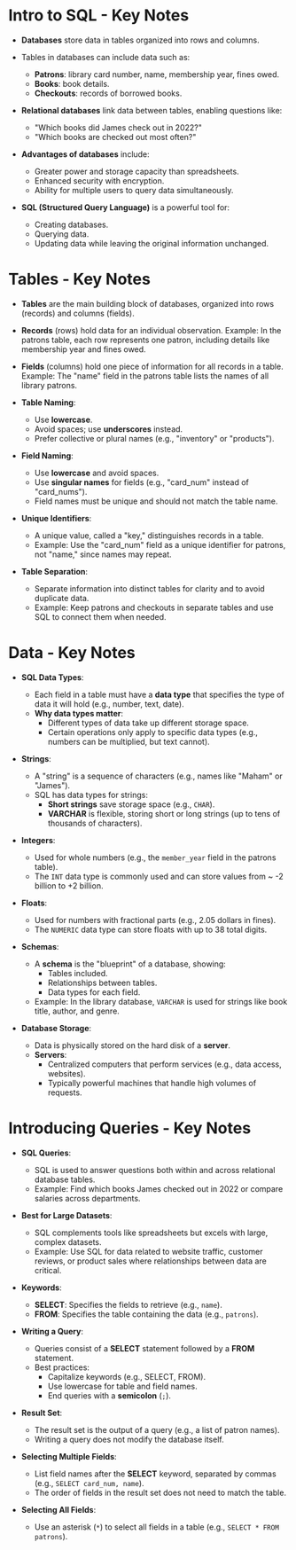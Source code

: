 # Intro to SQL - Key Notes

- **Databases** store data in tables organized into rows and columns.
- Tables in databases can include data such as:
  - **Patrons**: library card number, name, membership year, fines owed.
  - **Books**: book details.
  - **Checkouts**: records of borrowed books.

- **Relational databases** link data between tables, enabling questions like:
  - "Which books did James check out in 2022?"
  - "Which books are checked out most often?"

- **Advantages of databases** include:
  - Greater power and storage capacity than spreadsheets.
  - Enhanced security with encryption.
  - Ability for multiple users to query data simultaneously.

- **SQL (Structured Query Language)** is a powerful tool for:
  - Creating databases.
  - Querying data.
  - Updating data while leaving the original information unchanged.
 
# Tables - Key Notes

- **Tables** are the main building block of databases, organized into rows (records) and columns (fields).

- **Records** (rows) hold data for an individual observation. Example: In the patrons table, each row represents one patron, including details like membership year and fines owed.

- **Fields** (columns) hold one piece of information for all records in a table. Example: The "name" field in the patrons table lists the names of all library patrons.

- **Table Naming**:
  - Use **lowercase**.
  - Avoid spaces; use **underscores** instead.
  - Prefer collective or plural names (e.g., "inventory" or "products").

- **Field Naming**:
  - Use **lowercase** and avoid spaces.
  - Use **singular names** for fields (e.g., "card_num" instead of "card_nums").
  - Field names must be unique and should not match the table name.

- **Unique Identifiers**:
  - A unique value, called a "key," distinguishes records in a table.
  - Example: Use the "card_num" field as a unique identifier for patrons, not "name," since names may repeat.

- **Table Separation**:
  - Separate information into distinct tables for clarity and to avoid duplicate data.
  - Example: Keep patrons and checkouts in separate tables and use SQL to connect them when needed.
 
# Data - Key Notes

- **SQL Data Types**:
  - Each field in a table must have a **data type** that specifies the type of data it will hold (e.g., number, text, date).
  - **Why data types matter**:
    - Different types of data take up different storage space.
    - Certain operations only apply to specific data types (e.g., numbers can be multiplied, but text cannot).

- **Strings**:
  - A "string" is a sequence of characters (e.g., names like "Maham" or "James").
  - SQL has data types for strings:
    - **Short strings** save storage space (e.g., `CHAR`).
    - **VARCHAR** is flexible, storing short or long strings (up to tens of thousands of characters).

- **Integers**:
  - Used for whole numbers (e.g., the `member_year` field in the patrons table).
  - The `INT` data type is commonly used and can store values from ~ -2 billion to +2 billion.

- **Floats**:
  - Used for numbers with fractional parts (e.g., 2.05 dollars in fines).
  - The `NUMERIC` data type can store floats with up to 38 total digits.

- **Schemas**:
  - A **schema** is the "blueprint" of a database, showing:
    - Tables included.
    - Relationships between tables.
    - Data types for each field.
  - Example: In the library database, `VARCHAR` is used for strings like book title, author, and genre.

- **Database Storage**:
  - Data is physically stored on the hard disk of a **server**.
  - **Servers**:
    - Centralized computers that perform services (e.g., data access, websites).
    - Typically powerful machines that handle high volumes of requests.

# Introducing Queries - Key Notes

- **SQL Queries**:  
  - SQL is used to answer questions both within and across relational database tables.
  - Example: Find which books James checked out in 2022 or compare salaries across departments.

- **Best for Large Datasets**:  
  - SQL complements tools like spreadsheets but excels with large, complex datasets.
  - Example: Use SQL for data related to website traffic, customer reviews, or product sales where relationships between data are critical.

- **Keywords**:  
  - **SELECT**: Specifies the fields to retrieve (e.g., `name`).
  - **FROM**: Specifies the table containing the data (e.g., `patrons`).

- **Writing a Query**:  
  - Queries consist of a **SELECT** statement followed by a **FROM** statement.
  - Best practices:
    - Capitalize keywords (e.g., SELECT, FROM).
    - Use lowercase for table and field names.
    - End queries with a **semicolon** (`;`).

- **Result Set**:  
  - The result set is the output of a query (e.g., a list of patron names).
  - Writing a query does not modify the database itself.

- **Selecting Multiple Fields**:  
  - List field names after the **SELECT** keyword, separated by commas (e.g., `SELECT card_num, name`).
  - The order of fields in the result set does not need to match the table.

- **Selecting All Fields**:  
  - Use an asterisk (`*`) to select all fields in a table (e.g., `SELECT * FROM patrons`).



